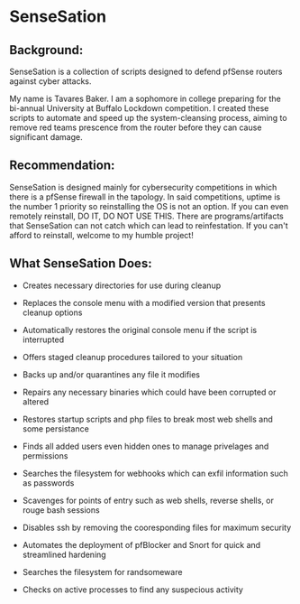# SenseSation

## Background:
SenseSation is a collection of scripts designed to defend pfSense routers against cyber attacks.

My name is Tavares Baker. I am a sophomore in college preparing for the bi-annual University at Buffalo Lockdown competition. I created these scripts to automate and speed up the system-cleansing process, aiming to remove red teams prescence from the router before they can cause significant damage.

## Recommendation: 
SenseSation is designed mainly for cybersecurity competitions in which there is a pfSense firewall in the tapology. In said competitions, uptime is the number 1 priority so reinstalling the OS is not an option. If you can even remotely reinstall, DO IT, DO NOT USE THIS. There are programs/artifacts that SenseSation can not catch which can lead to reinfestation. If you can't afford to reinstall, welcome to my humble project!

## What SenseSation Does:
- Creates necessary directories for use during cleanup
- Replaces the console menu with a modified version that presents cleanup options
- Automatically restores the original console menu if the script is interrupted
- Offers staged cleanup procedures tailored to your situation
- Backs up and/or quarantines any file it modifies

- Repairs any necessary binaries which could have been corrupted or altered
- Restores startup scripts and php files to break most web shells and some persistance
- Finds all added users even hidden ones to manage privelages and permissions
- Searches the filesystem for webhooks which can exfil information such as passwords
- Scavenges for points of entry such as web shells, reverse shells, or rouge bash sessions
- Disables ssh by removing the cooresponding files for maximum security
- Automates the deployment of pfBlocker and Snort for quick and streamlined hardening
- Searches the filesystem for randsomeware
- Checks on active processes to find any suspecious activity
